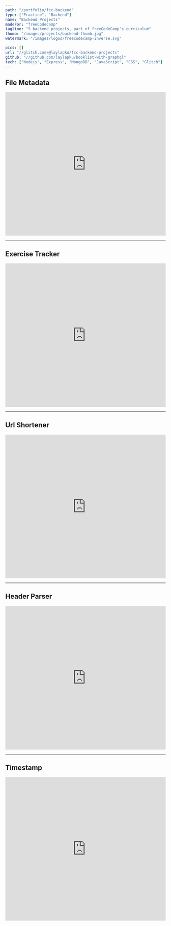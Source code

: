 ```yaml
---
path: "/portfolio/fcc-backend"
type: ["Practice", "Backend"]
name: "Backend Projects"
madeFor: "freeCodeCamp"
tagline: "5 backend projects, part of freeCodeCamp's curriculum"
thumb: "/images/projects/backend-thumb.jpg"
watermark: "/images/logos/freecodecamp-inverse.svg"

pics: []
url: "//glitch.com/@laylapku/fcc-backend-projects"
github: "//github.com/laylapku/booklist-with-graphql"
tech: ["Nodejs", "Express", "MongoDB", "JavaScript", "CSS", "Glitch"]
---
```


## File Metadata

<iframe
src="https://glitch.com/embed/#!/embed/fcc-backend-file-metadata-5?path=views/index.html&previewSize=0"
title="fcc-backend-file-metadata-5 on Glitch"
allow="geolocation; microphone; camera; midi; vr; encrypted-media"
style="height: 450px; width: 100%; border: 0;">
</iframe>

---

## Exercise Tracker

<iframe
src="https://glitch.com/embed/#!/embed/fcc-backend-exercise-tracker-4?path=models/user.js&previewSize=0"
title="fcc-backend-exercise-tracker-4 on Glitch"
allow="geolocation; microphone; camera; midi; vr; encrypted-media"
style="height: 450px; width: 100%; border: 0;">
</iframe>

---

## Url Shortener

<iframe
src="https://glitch.com/embed/#!/embed/fcc-backend-url-shortener-3?path=server.js&previewSize=0"
title="fcc-backend-url-shortener-3 on Glitch"
allow="geolocation; microphone; camera; midi; vr; encrypted-media"
style="height: 450PX; width: 100%; border: 0;">
</iframe>

---

## Header Parser

<iframe
src="https://glitch.com/embed/#!/embed/fcc-backend-header-parser-2?path=server.js&previewSize=0"
title="fcc-backend-header-parser-2 on Glitch"
allow="geolocation; microphone; camera; midi; vr; encrypted-media"
style="height: 450PX; width: 100%; border: 0;">
</iframe>

---

## Timestamp

<iframe
src="https://glitch.com/embed/#!/embed/fcc-backend-timestamp--1?path=server.js&previewSize=0"
title="fcc-backend-timestamp--1 on Glitch"
allow="geolocation; microphone; camera; midi; vr; encrypted-media"
style="height: 450PX; width: 100%; border: 0;">
</iframe>
